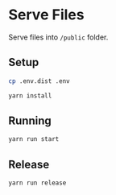 # Serve Files

Serve files into `/public` folder.

## Setup

```bash
cp .env.dist .env

yarn install
```

## Running

```bash
yarn run start
```

## Release

```bash
yarn run release
```
